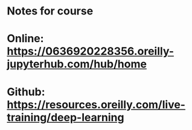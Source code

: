 # Notes for course

# Online: https://0636920228356.oreilly-jupyterhub.com/hub/home

# Github: https://resources.oreilly.com/live-training/deep-learning
